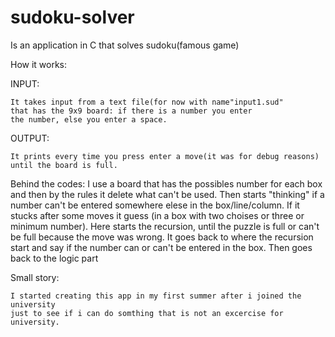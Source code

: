 # sudoku-solver
Is an application in C that solves sudoku(famous game)

How it works:

  INPUT:
  
    It takes input from a text file(for now with name"input1.sud" 
    that has the 9x9 board: if there is a number you enter 
    the number, else you enter a space.

  OUTPUT:
  
    It prints every time you press enter a move(it was for debug reasons)
    until the board is full.

  Behind the codes:
    I use a board that has the possibles number for each box and then by the
    rules it delete what can't be used. Then starts "thinking" if a number can't 
    be entered somewhere elese in the box/line/column. If it stucks after some 
    moves it guess (in a box with two choises or three or minimum number).
    Here starts the recursion, until the puzzle is full or can't be full because the
    move was wrong. It goes back to where the recursion start and say if the number 
    can or can't be entered in the box. Then goes back to the logic part

Small story:

    I started creating this app in my first summer after i joined the university
    just to see if i can do somthing that is not an excercise for university.
